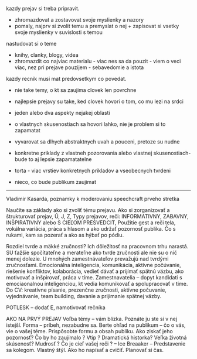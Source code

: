kazdy prejav si treba pripravit. 
- zhromazdovat a zostavovat svoje myslienky a nazory
- pomaly, najprv si zvolit temu a premyslat o nej + zapisovat si vsetky svoje myslienky v suvislosti s temou

nastudovat si o teme 
- knihy, clanky, blogy, videa
- zhromazdit co najviac materialu - viac nes sa da pouzit - viem o veci viac, nez pri prejave pouzijem - sebavedomie a istota

kazdy recnik musi mat predovsetkym co povedat.
- nie take temy, o kt sa zaujima clovek len povrchne
- najlepsie prejavy su take, ked clovek hovori o tom, co mu lezi na srdci

- jeden alebo dva aspekty nejakej oblasti

- o vlastnych skusenostiach sa hovori lahko, nie je problem si to zapamatat

- vyvarovat sa dlhych abstraktnych uvah a pouceni, pretoze su nudne
- konkretne priklady z vlastneh pozorovania alebo vlastnej skusenostiach- bude to aj lepsie zapamatatelne
- torta - viac vrstiev konkretnych prikladov a vseobecnych tvrdeni

- nieco, co bude publikum zaujimat
-------------------------------------------------------
Vladimir Kasarda, poznamky k moderovaniu speechcraft prveho stretka

Naučíte sa základy ako si zvoliť tému prejavu. Ako si zorganizovať a štrukturovať prejav, Ú, J, Z, 
Typy prejavov, reči: INFORMATIVNY, ZABAVNY, INŠPIRATIVNY alebo S CIEĽOM PRESVEDCIT, Použitie gest a reči tela, vokálna variácia, práca s hlasom a ako udržať pozornosť publika. Čo s rukami, kam sa pozerať a ako as hýbať po pódiu.

Rozdiel tvrde a mäkké zručnosti? Ich dôležitosť na pracovnom trhu narastá. SU ťažšie spočítateľne a merateľne ako tvrde zručnosti ale nie su o nič menej dolezie. U mnohých zamestnávateľov prevažujú nad tvrdými zručnosťami. 
Emocionálna inteligencia, komunikácia, aktívne počúvanie, riešenie konfliktov, kolaborácia, vedieť dávať a prijímať spätnú väzbu, ako motivovať a inšpirovať, práca v tíme.
Zamestnavatelia – dopyt kandidati s emociaonalnou inteligenciou, kt vedia komunikovať a spolupracovať v time.
Do CV: kreatívne písanie, prezenčne zručnosti, aktívne počuvanie, vyjednávanie, team building, davanie a prijimanie spätnej väzby. 

POTLESK  – dodať E, namotivovať rečníka

AKO NA PRVÝ PREJAV
Voľba témy – vám blízka. Poznáte ju ste si v nej istejší. Forma – príbeh, nezabudne sa.
Berte ohľad na publikum – čo o vás, vie o vašej téme. 
Prispôsobte formu a obsah publiku. 
Ako ziskať jeho pozornosť? Čo by ho zaujímalo ? Vtip ? Dramatická historka? Veľka životná skúsenosť? Mudrosť ?
Čo je cieľ vašej reči ? – Ice Breaaker – Predstavenie sa kolegom. Vlastný štýl.
Ako ho napísať a cvičiť. Planovať si čas.
